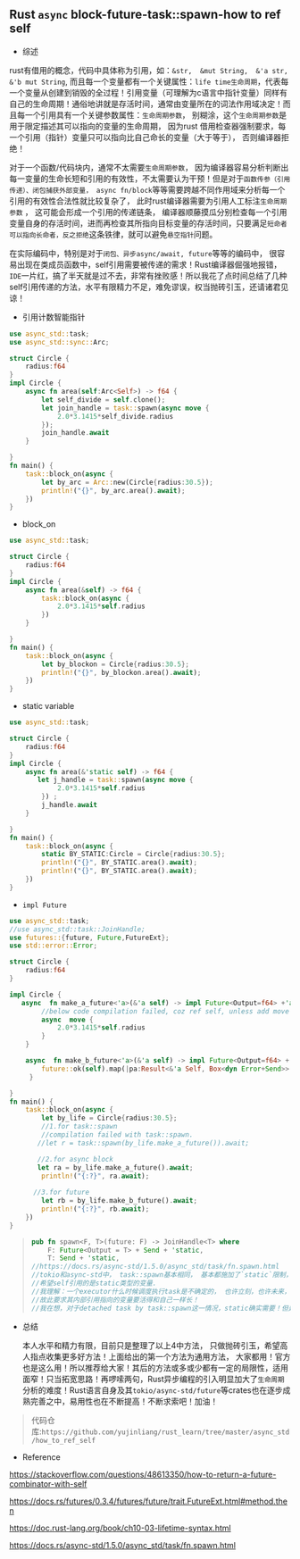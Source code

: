 ## Rust `async` block-future-task::spawn-how to ref self

- 综述

rust有借用的概念，代码中具体称为引用，如：`&str,  &mut String,  &'a str,  &'b mut String`, 而且每一个变量都有一个关键属性：`life time生命周期`，代表每一个变量从创建到销毁的全过程！引用变量（可理解为c语言中指针变量）同样有自己的生命周期！通俗地讲就是存活时间，通常由变量所在的词法作用域决定！而且每一个引用具有一个关键参数属性：`生命周期参数`， 别糊涂，这个`生命周期参数`是用于限定描述其可以指向的变量的生命周期， 因为rust 借用检查器强制要求，每一个引用（指针）变量只可以指向比自己命长的变量（大于等于）， 否则编译器拒绝！

对于一个函数/代码块内，通常不太需要`生命周期参数`， 因为编译器容易分析判断出每一变量的生命长短和引用的有效性，不太需要认为干预！但是对于`函数传参（引用传递）、闭包捕获外部变量， async fn/block`等等需要跨越不同作用域来分析每一个引用的有效性合法性就比较复杂了， 此时rust编译器需要为引用人工标注`生命周期参数` ， 这可能会形成一个引用的传递链条， 编译器顺藤摸瓜分别检查每一个引用变量自身的存活时间，进而再检查其所指向目标变量的存活时间，只要满足`短命者可以指向长命者，反之拒绝`这条铁律，就可以避免`悬空指针`问题。

在实际编码中，特别是对于`闭包、异步async/await, future`等等的编码中， 很容易出现在类成员函数中，self引用需要被传递的需求！Rust编译器倔强地报错，`IDE`一片红，搞了半天就是过不去，非常有挫败感！所以我花了点时间总结了几种self引用传递的方法，水平有限精力不足，难免谬误，权当抛砖引玉，还请诸君见谅！



- 引用计数智能指针

```rust
use async_std::task;
use async_std::sync::Arc;

struct Circle {
    radius:f64
}
impl Circle {
    async fn area(self:Arc<Self>) -> f64 {
        let self_divide = self.clone();
        let join_handle = task::spawn(async move {
            2.0*3.1415*self_divide.radius 
        });
        join_handle.await
    }

}
fn main() {
    task::block_on(async {
        let by_arc = Arc::new(Circle{radius:30.5});
        println!("{}", by_arc.area().await);
    })
}
```



- block_on

```rust
use async_std::task;

struct Circle {
    radius:f64
}
impl Circle {
    async fn area(&self) -> f64 {
        task::block_on(async {
            2.0*3.1415*self.radius 
        }) 
    }

}
fn main() {
    task::block_on(async {
        let by_blockon = Circle{radius:30.5};
        println!("{}", by_blockon.area().await);
    })
}
```



- static variable

```rust
use async_std::task;

struct Circle {
    radius:f64
}
impl Circle {
    async fn area(&'static self) -> f64 {
       let j_handle = task::spawn(async move {
            2.0*3.1415*self.radius 
        }) ;
        j_handle.await
    }

}
fn main() {
    task::block_on(async {
        static BY_STATIC:Circle = Circle{radius:30.5};
        println!("{}", BY_STATIC.area().await);
        println!("{}", BY_STATIC.area().await);
    })
}
```



- `impl Future`

```rust
use async_std::task;
//use async_std::task::JoinHandle;
use futures::{future, Future,FutureExt};
use std::error::Error;

struct Circle {
    radius:f64
}

impl Circle {
   async  fn make_a_future<'a>(&'a self) -> impl Future<Output=f64> +'a {
        //below code compilation failed, coz ref self, unless add move for async block.
        async  move {
            2.0*3.1415*self.radius 
        }
    }

    async  fn make_b_future<'a>(&'a self) -> impl Future<Output=f64> +'a {
        future::ok(self).map(|pa:Result<&'a Self, Box<dyn Error+Send>>| {2.0*3.1415*pa.unwrap().radius})
     }

}
fn main() {
    task::block_on(async {
        let by_life = Circle{radius:30.5};
        //1.for task::spawn
        //compilation failed with task::spawn.
       //let r = task::spawn(by_life.make_a_future()).await;

       //2.for async block
       let ra = by_life.make_a_future().await;
        println!("{:?}", ra.await);
        
      //3.for future
        let rb = by_life.make_b_future().await;
        println!("{:?}", rb.await);
    })
}
```

> ```rust
> pub fn spawn<F, T>(future: F) -> JoinHandle<T> where
>     F: Future<Output = T> + Send + 'static,
>     T: Send + 'static, 
> //https://docs.rs/async-std/1.5.0/async_std/task/fn.spawn.html
> //tokio和async-std中， task::spawn基本相同， 基本都施加了`static`限制， 所以rust 编译器报错，
> //希望self引用的是static类型的变量.
> //我理解：一个executor什么时候调度执行task是不确定的， 也许立刻，也许未来， 所以要求task要活的足够长！
> //故此要求其内部引用指向的变量要活得和自己一样长！
> //我在想，对于detached task by task::spawn这一情况，static确实需要！但是对于JoinHandle类型task::spawn这一情况， 当前函数代码块持有JoinHanle.await, 那么对于self的严格static要求是否可以视情况而定放宽一点？！因为JoinHandle.await block当前代码块不会死掉，一直等待task被调度执行完毕返回！当然这需要rust编译器和crate更紧密配合，不容易呀！所以我认为可能有改进空间，并未详细考证， 粗鄙乱议而已！
> ```

- 总结

  本人水平和精力有限，目前只是整理了以上4中方法， 只做抛砖引玉，希望高人指点收集更多好方法！上面给出的第一个方法为通用方法， 大家都用！官方也是这么用！所以推荐给大家！其后的方法或多或少都有一定的局限性，适用面窄！只当拓宽思路！再啰嗦两句，Rust异步编程的引入明显加大了`生命周期`分析的难度！Rust语言自身及其`tokio/async-std/future`等crates也在逐步成熟完善之中，易用性也在不断提高！不断求索吧！加油！

>  代码仓库:`https://github.com/yujinliang/rust_learn/tree/master/async_std/how_to_ref_self`



- Reference

https://stackoverflow.com/questions/48613350/how-to-return-a-future-combinator-with-self

https://docs.rs/futures/0.3.4/futures/future/trait.FutureExt.html#method.then

https://doc.rust-lang.org/book/ch10-03-lifetime-syntax.html

https://docs.rs/async-std/1.5.0/async_std/task/fn.spawn.html

